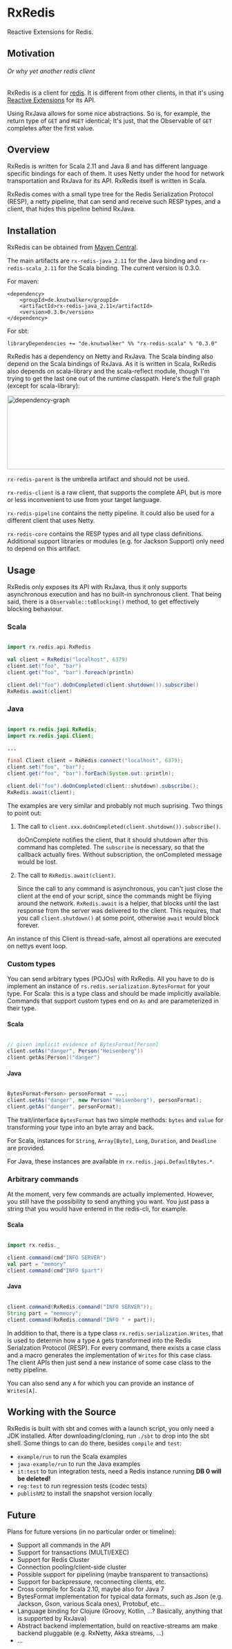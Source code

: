 RxRedis
========

Reactive Extensions for Redis.

## Motivation
###### Or why yet another redis client

RxRedis is a client for [redis](http://redis.io).
It is different from other clients, in that it's using [Reactive Extensions](http://reactivex.io/) for its API.

Using RxJava allows for some nice abstractions. So is, for example, the return type of `GET` and `MGET` identical; It's just, that the Observable of `GET` completes after the first value.

## Overview

RxRedis is written for Scala 2.11 and Java 8 and has different language specific bindings for each of them. It uses Netty under the hood for network transportation and RxJava for its API. RxRedis itself is written in Scala.

RxRedis comes with a small type tree for the Redis Serialization Protocol (RESP), a netty pipeline, that can send and receive such RESP types, and a client, that hides this pipeline behind RxJava.


## Installation

RxRedis can be obtained from [Maven Central](http://search.maven.org/#search|ga|1|g%3A%22de.knutwalker%22%20AND%20a%3Arx-redis-*_2.11%20AND%20v%3A%220.3.0%22).

The main artifacts are `rx-redis-java_2.11` for the Java binding and `rx-redis-scala_2.11` for the Scala binding. The current version is 0.3.0.

For maven:

    <dependency>
        <groupId>de.knutwalker</groupId>
        <artifactId>rx-redis-java_2.11</artifactId>
        <version>0.3.0</version>
    </dependency>


For sbt:

    libraryDependencies += "de.knutwalker" %% "rx-redis-scala" % "0.3.0"


RxRedis has a dependency on Netty and RxJava. The Scala binding also depend on the Scala bindings of RxJava.
As it is written in Scala, RxRedis also depends on scala-library and the scala-reflect module, though I'm trying to get the last one out of the runtime classpath. Here's the full graph (except for scala-library):

<a href="https://raw.githubusercontent.com/knutwalker/rx-redis/master/dependency-graph.png"><img src="https://raw.githubusercontent.com/knutwalker/rx-redis/master/dependency-graph.png" alt="dependency-graph" width="640" height="171"></a>


`rx-redis-parent` is the umbrella artifact and should not be used.

`rx-redis-client` is a raw client, that supports the complete API, but is more or less inconvenient to use from your target language.

`rx-redis-pipeline` contains the netty pipeline. It could also be used for a different client that uses Netty.

`rx-redis-core` contains the RESP types and all type class definitions. Additional support libraries or modules (e.g. for Jackson Support) only need to depend on this artifact.



## Usage

RxRedis only exposes its API with RxJava, thus it only supports asynchronous execution and has no built-in synchronous client. That being said, there is a `Observable::toBlocking()` method, to get effectively blocking behaviour.


### Scala


```scala

import rx.redis.api.RxRedis

val client = RxRedis("localhost", 6379)
client.set("foo", "bar")
client.get("foo", "bar").foreach(println)

client.del("foo").doOnCompleted(client.shutdown()).subscribe()
RxRedis.await(client)

```


### Java


```java

import rx.redis.japi.RxRedis;
import rx.redis.japi.Client;

...

final Client client = RxRedis.connect("localhost", 6379);
client.set("foo", "bar");
client.get("foo", "bar").forEach(System.out::println);

client.del("foo").doOnCompleted(client::shutdown).subscribe();
RxRedis.await(client);

```


The examples are very similar and probably not much suprising.
Two things to point out:

1. The call to `client.xxx.doOnCompleted(client.shutdown()).subscribe()`.
    
    doOnComplete notifies the client, that it should shutdown after this command has completed.
    The `subscribe` is necessary, so that the callback actually fires. Without subscription, the onCompleted message would be lost.
2. The call to `RxRedis.await(client)`.

    Since the call to any command is asynchronous, you can't just close the client at the end of your script, since the commands might be fliying around the network. `RxRedis.await` is a helper, that blocks until the last response from the server was delivered to the client. This requires, that you call `client.shutdown()` at some point, otherwise `await` would block forever.


An instance of this Client is thread-safe, almost all operations are executed on nettys event loop.


### Custom types

You can send arbitrary types (POJOs) with RxRedis. All you have to do is implement an instance of `rs.redis.serialization.BytesFormat` for your type. For Scala: this is a type class and should be made implicitly available. Commands that support custom types end on `As` and are parameterized in their type.

#### Scala


```scala

// given implicit evidence of BytesFormat[Person]
client.setAs("danger", Person("Heisenberg"))
client.getAs[Person]("danger")

```

#### Java


```java

BytesFormat<Person> personFormat = ...;
client.setAs("danger", new Person("Heisenberg"), personFormat);
client.getAs("danger", personFormat);

```

The trait/interface `BytesFormat` has two simple methods: `bytes` and `value` for transforming your type into an byte array and back.


For Scala, instances for `String`, `Array[Byte]`, `Long`, `Duration`, and `Deadline` are provided.

For Java, these instances are available in `rx.redis.japi.DefaultBytes.*`.


### Arbitrary commands

At the moment, very few commands are actually implemented. However, you still have the possibility to send anything you want. You just pass a string that you would have entered in the redis-cli, for example.

#### Scala


```scala

import rx.redis._

client.command(cmd"INFO SERVER")
val part = "memory"
client.command(cmd"INFO $part")

```


#### Java


```java

client.command(RxRedis.command("INFO SERVER"));
String part = "memeory";
client.command(RxRedis.command("INFO " + part));

```


In addition to that, there is a type class `rx.redis.serialization.Writes`, that is used to determin how a type `A` gets transformed into the Redis Serialzation Protocol (RESP).
For every command, there exists a case class and a macro generates the implementation of `Writes` for this case class.
The client APIs then just send a new instance of some case class to the netty pipeline.

You can also send any `A` for which you can provide an instance of `Writes[A]`.


## Working with the Source

RxRedis is built with sbt and comes with a launch script, you only need a JDK installed. After downloading/cloning, run `./sbt` to drop into the sbt shell. Some things to can do there, besides `compile` and `test`:

- `example/run` to run the Scala examples
- `java-example/run` to run the Java examples
- `it:test` to tun integration tests, need a Redis instance running **DB 0 will be deleted!**
- `reg:test` to run regression tests (codec tests)
- `publishM2` to install the snapshot version locally


## Future

Plans for future versions (in no particular order or timeline):

- Support all commands in the API
- Support for transactions (MULTI/EXEC)
- Support for Redis Cluster
- Connection pooling/client-side cluster
- Possible support for pipelining (maybe transparent to transactions)
- Support for backpressure, reconnecting clients, etc.
- Cross compile for Scala 2.10, maybe also for Java 7
- BytesFormat implementation for typical data formats, such as Json (e.g. Jackson, Gson, various Scala ones), Protobuf, etc...
- Language binding for Clojure (Groovy, Kotlin, ...? Basically, anything that is supported by RxJava)
- Abstract backend implementation, build on reactive-streams am make backend pluggable (e.g. RxNetty, Akka streams, ...)
- ...
